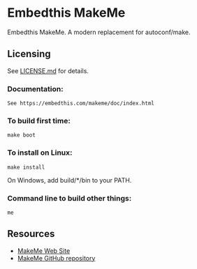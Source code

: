 Embedthis MakeMe
===

Embedthis MakeMe. A modern replacement for autoconf/make.

Licensing
---

See [LICENSE.md](https://github.com/embedthis/makeme/blob/master/LICENSE.md) for details.

### Documentation:

    See https://embedthis.com/makeme/doc/index.html

### To build first time:

    make boot

### To install on Linux:

    make install

On Windows, add build/*/bin to your PATH.

### Command line to build other things:

    me

Resources
---
  - [MakeMe Web Site](https://embedthis.com/makeme/)
  - [MakeMe GitHub repository](https://github.com/embedthis/makeme)
